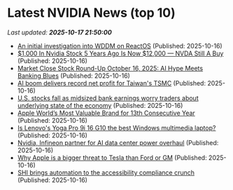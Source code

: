 # Latest NVIDIA News (top 10)
_Last updated: **2025-10-17 21:50:00**_

- [An initial investigation into WDDM on ReactOS](https://www.osnews.com/story/143552/an-initial-investigation-into-wddm-on-reactos/) (Published: 2025-10-16)
- [$1,000 In Nvidia Stock 5 Years Ago Is Now $12,000 — NVDA Still A Buy](https://www.forbes.com/sites/investor-hub/article/1000-in-nvidia-nvda-stock-5-years-ago-is-now-12000-still-buy/) (Published: 2025-10-16)
- [Market Close Stock Round-Up October 16, 2025: AI Hype Meets Banking Blues](https://www.ibtimes.com/market-close-stock-round-october-16-2025-ai-hype-meets-banking-blues-3787345) (Published: 2025-10-16)
- [AI boom delivers record net profit for Taiwan's TSMC](https://japantoday.com/category/tech/ai-boom-delivers-record-net-profit-for-taiwan%27s-tsmc) (Published: 2025-10-16)
- [U.S. stocks fall as midsized bank earnings worry traders about underlying state of the economy](https://fortune.com/2025/10/16/u-s-stocks-fall-as-midsized-bank-earnings-worry-traders-about-underlying-state-of-the-economy/) (Published: 2025-10-16)
- [Apple World’s Most Valuable Brand for 13th Consecutive Year](https://www.mactrast.com/2025/10/apple-worlds-most-valuable-brand-for-13th-consecutive-year/) (Published: 2025-10-16)
- [Is Lenovo's Yoga Pro 9i 16 G10 the best Windows multimedia laptop?](https://www.notebookcheck.net/Is-Lenovo-s-Yoga-Pro-9i-16-G10-the-best-Windows-multimedia-laptop.1139997.0.html) (Published: 2025-10-16)
- [Nvidia, Infineon partner for AI data center power overhaul](https://www.networkworld.com/article/4074085/nvidia-infineon-partner-for-ai-data-center-power-overhaul.html) (Published: 2025-10-16)
- [Why Apple is a bigger threat to Tesla than Ford or GM](https://macdailynews.com/2025/10/16/why-apple-is-a-bigger-threat-to-tesla-than-ford-or-gm/) (Published: 2025-10-16)
- [SHI brings automation to the accessibility compliance crunch](https://siliconangle.com/2025/10/16/ai-accessibility-compliance-shi-unleashai/) (Published: 2025-10-16)
